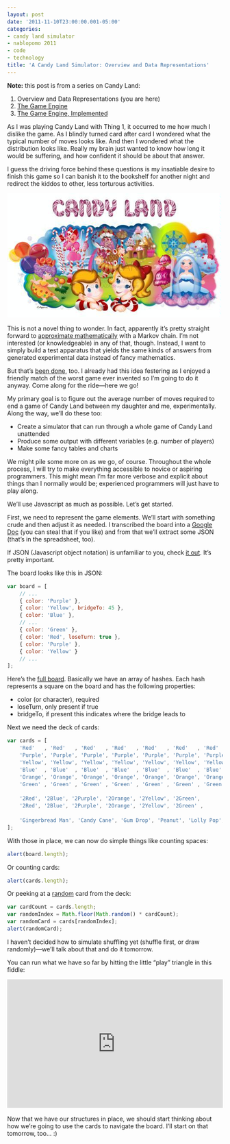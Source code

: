 ```yaml
---
layout: post
date: '2011-11-10T23:00:00.001-05:00'
categories:
- candy land simulator
- nablopomo 2011
- code
- technology
title: 'A Candy Land Simulator: Overview and Data Representations'
---
```


**Note:** this post is from a series on Candy Land:

1. Overview and Data Representations (you are here)
2. [The Game Engine](candy-land-simulator-game-engine)
3. [The Game Engine, Implemented](note-this-post-is-from-series-on-candy)


As I was playing Candy Land with Thing 1, it occurred to me how much I dislike the game. As I blindly turned card after card I wondered what the typical number of moves looks like. And then I wondered what the distribution looks like. Really my brain just wanted to know how long it would be suffering, and how confident it should be about that answer.

I guess the driving force behind these questions is my insatiable desire to finish this game so I can banish it to the bookshelf for another night and redirect the kiddos to other, less torturous activities.

![candy-land.jpg](/assets/2011/candy-land.jpg)

This is not a novel thing to wonder. In fact, apparently it’s pretty straight forward to [approximate mathematically](http://www.math.niu.edu/~rusin/uses-math/games/candyland/) with a Markov chain. I’m not interested (or knowledgeable) in any of that, though. Instead, I want to simply build a test apparatus that yields the same kinds of answers from generated experimental data instead of fancy mathematics.

But that’s [been done](http://forthplace.com/candyland-simulator/), too. I already had this idea festering as I enjoyed a friendly match of the worst game ever invented so I’m going to do it anyway. Come along for the ride—here we go!

My primary goal is to figure out the average number of moves required to end a game of Candy Land between my daughter and me, experimentally. Along the way, we’ll do these too:  

* Create a simulator that can run through a whole game of Candy Land unattended
* Produce some output with different variables (e.g. number of players)
* Make some fancy tables and charts

We might pile some more on as we go, of course. Throughout the whole process, I will try to make everything accessible to novice or aspiring programmers. This might mean I’m far more verbose and explicit about things than I normally would be; experienced programmers will just have to play along.

We’ll use Javascript as much as possible. Let’s get started.

First, we need to represent the game elements. We’ll start with something crude and then adjust it as needed. I transcribed the board into a [Google Doc](https://docs.google.com/spreadsheet/ccc?key=0AveyCDgGdW3edElxUnUtQS1rdUpaaWtaTFpZRnZNYVE&hl=en_US#gid=0) (you can steal that if you like) and from that we’ll extract some JSON (that’s in the spreadsheet, too).

If JSON (Javascript object notation) is unfamiliar to you, check [it out](http://www.json.org/). It’s pretty important.

The board looks like this in JSON:  
```js
var board = [
    // ...
    { color: 'Purple' },
    { color: 'Yellow', bridgeTo: 45 },
    { color: 'Blue' },
    // ...
    { color: 'Green' },
    { color: 'Red', loseTurn: true },
    { color: 'Purple' },
    { color: 'Yellow' }
    // ...
];
```
 
Here’s the [full board](http://jsfiddle.net/mharen/crgAX/3/). Basically we have an array of hashes. Each hash represents a square on the board and has the following properties:

* color (or character), required
* loseTurn, only present if true
* bridgeTo, if present this indicates where the bridge leads to

Next we need the deck of cards:

```js
var cards = [
    'Red'   , 'Red'   , 'Red'   , 'Red'   , 'Red'   , 'Red'   , 'Red'   , 'Red'   ,
    'Purple', 'Purple', 'Purple', 'Purple', 'Purple', 'Purple', 'Purple', 'Purple',
    'Yellow', 'Yellow', 'Yellow', 'Yellow', 'Yellow', 'Yellow', 'Yellow', 'Yellow',
    'Blue'  , 'Blue'  , 'Blue'  , 'Blue'  , 'Blue'  , 'Blue'  , 'Blue'  , 'Blue'  ,
    'Orange', 'Orange', 'Orange', 'Orange', 'Orange', 'Orange', 'Orange', 'Orange',
    'Green' , 'Green' , 'Green' , 'Green' , 'Green' , 'Green' , 'Green' , 'Green' ,
    
    '2Red', '2Blue', '2Purple', '2Orange', '2Yellow', '2Green',
    '2Red', '2Blue', '2Purple', '2Orange', '2Yellow', '2Green' ,
    
    'Gingerbread Man', 'Candy Cane', 'Gum Drop', 'Peanut', 'Lolly Pop', 'Ice Cream Cone'
];
```
 
With those in place, we can now do simple things like counting spaces:

```js
alert(board.length);
```
 
Or counting cards:


```js
alert(cards.length);
```
 
Or peeking at a [random](https://developer.mozilla.org/en/JavaScript/Reference/Global_Objects/Math/random) card from the deck:

```js
var cardCount = cards.length;
var randomIndex = Math.floor(Math.random() * cardCount);
var randomCard = cards[randomIndex];
alert(randomCard);
```
 
I haven’t decided how to simulate shuffling yet (shuffle first, or draw randomly)—we’ll talk about that and do it tomorrow.

You can run what we have so far by hitting the little “play” triangle in this fiddle:

<iframe style="width: 100%; height: 300px" src="https://jsfiddle.net/mharen/crgAX/5/embedded/js,result" frameborder="0" allowfullscreen="allowfullscreen"></iframe>

Now that we have our structures in place, we should start thinking about how we’re going to use the cards to navigate the board. I’ll start on that tomorrow, too... :)